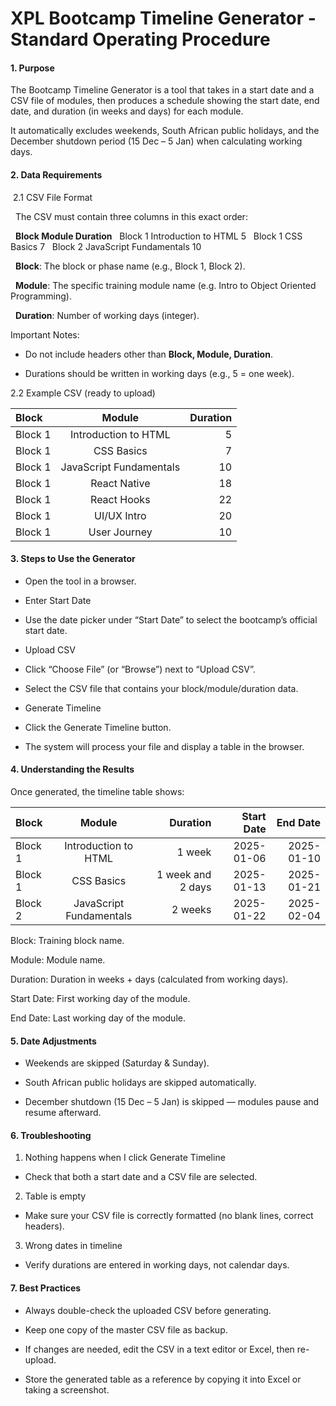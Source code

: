 # XPL Bootcamp Timeline Generator - Standard Operating Procedure

#### 1. Purpose

The Bootcamp Timeline Generator is a tool that takes in a start date and a CSV file of modules, then produces a schedule showing the start date, end date, and duration (in weeks and days) for each module. 

It automatically excludes weekends, South African public holidays, and the December shutdown period (15 Dec – 5 Jan) when calculating working days.

#### 2. Data Requirements
&nbsp;2.1 CSV File Format

&nbsp;&nbsp;The CSV must contain three columns in this exact order:

&nbsp;&nbsp;**Block	Module	Duration**
&nbsp;&nbsp;Block 1	Introduction to HTML	5
&nbsp;&nbsp;Block 1	CSS Basics	7
&nbsp;&nbsp;Block 2	JavaScript Fundamentals	10

&nbsp;&nbsp;**Block**: The block or phase name (e.g., Block 1, Block 2).

&nbsp;&nbsp;**Module**: The specific training module name (e.g. Intro to Object Oriented Programming).

&nbsp;&nbsp;**Duration**: Number of working days (integer).

Important Notes:

- Do not include headers other than **Block, Module, Duration**.

- Durations should be written in working days (e.g., 5 = one week).

2.2 Example CSV (ready to upload)

| Block | Module | Duration |
| :------- | :------: | -------: |
| Block 1   | Introduction to HTML   | 5    |
| Block 1  | CSS Basics  | 7  |
| Block 1  | JavaScript Fundamentals  | 10  |
| Block 1  | React Native  | 18  |
| Block 1  | React Hooks  | 22  |
| Block 1  | UI/UX Intro  | 20  |
| Block 1  | User Journey  | 10  |

#### 3. Steps to Use the Generator

- Open the tool in a browser.

- Enter Start Date

- Use the date picker under “Start Date” to select the bootcamp’s official start date.

- Upload CSV

- Click “Choose File” (or “Browse”) next to “Upload CSV”.

- Select the CSV file that contains your block/module/duration data.

- Generate Timeline

- Click the Generate Timeline button.

- The system will process your file and display a table in the browser.

#### 4. Understanding the Results

Once generated, the timeline table shows:

|Block|	Module|	Duration|	Start Date|	End Date
| :------- | :------: | -------: | -------: | -------: |
|Block 1|	Introduction to HTML|	1 week|	2025-01-06|	2025-01-10|
Block 1|	CSS Basics|	1 week and 2 days|	2025-01-13|	2025-01-21|
Block 2|	JavaScript Fundamentals|	2 weeks|	2025-01-22|	2025-02-04|

Block: Training block name.

Module: Module name.

Duration: Duration in weeks + days (calculated from working days).

Start Date: First working day of the module.

End Date: Last working day of the module.


#### 5. Date Adjustments

- Weekends are skipped (Saturday & Sunday).

- South African public holidays are skipped automatically.

- December shutdown (15 Dec – 5 Jan) is skipped — modules pause and resume afterward.

#### 6. Troubleshooting

1. Nothing happens when I click Generate Timeline

- Check that both a start date and a CSV file are selected.

2. Table is empty

- Make sure your CSV file is correctly formatted (no blank lines, correct headers).

3. Wrong dates in timeline

- Verify durations are entered in working days, not calendar days.


#### 7. Best Practices

- Always double-check the uploaded CSV before generating.

- Keep one copy of the master CSV file as backup.

- If changes are needed, edit the CSV in a text editor or Excel, then re-upload.

- Store the generated table as a reference by copying it into Excel or taking a screenshot.